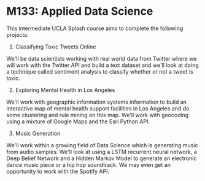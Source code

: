 # M133: Applied Data Science

This intermediate UCLA Splash course aims to complete the following projects: 

1. Classifying Toxic Tweets Online

We'll be data scientists working with real world data from Twitter where we will work with the Twitter API and build a text dataset and we'll look at doing a technique called sentiment analysis to classify whether or not a tweet is toxic. 

2. Exploring Mental Health in Los Angeles 

We'll work with geographic information systems information to build an interactive map of mental health support facilities in Los Angeles and do some clustering and rule mining on this map. We'll work with geocoding using a mixture of Google Maps and the Esri Python API.

3. Music Generation 

We'll work within a growing field of Data Science which is generating music from audio samples. We'll look at using a LSTM recurrent neural network, a Deep Belief Network and a Hidden Markov Model to generate an electronic dance music piece or a hip hop soundtrack. We may even get an opportunity to work with the Spotify API.